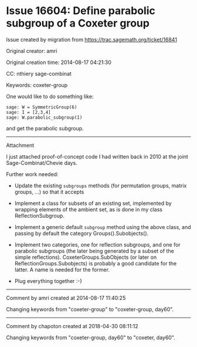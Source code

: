 # Issue 16604: Define parabolic subgroup of a Coxeter group

Issue created by migration from https://trac.sagemath.org/ticket/16841

Original creator: amri

Original creation time: 2014-08-17 04:21:30

CC:  nthiery sage-combinat

Keywords: coxeter-group

One would like to do something like:

```
sage: W = SymmetricGroup(6)
sage: I = [2,3,4]
sage: W.parabolic_subgroup(I)
```

and get the parabolic subgroup.


---

Attachment

I just attached proof-of-concept code I had written back in 2010 at
the joint Sage-Combinat/Chevie days.

Further work needed:

- Update the existing `subgroups` methods (for permutation groups,
  matrix groups, ...) so that it accepts

- Implement a class for subsets of an existing set, implemented by
  wrapping elements of the ambient set, as is done in my class
  ReflectionSubgroup.

- Implement a generic default `subgroup` method using the above class,
  and passing by default the category Groups().Subobjects().

- Implement two categories, one for reflection subgroups, and one for
  parabolic subgroups (the later being generated by a subset of the
  simple reflections). CoxeterGroups.SubObjects (or later on
  ReflectionGroups.Subobjects) is probably a good candidate for the
  latter. A name is needed for the former.

- Plug everything together :-)


---

Comment by amri created at 2014-08-17 11:40:25

Changing keywords from "coxeter-group" to "coxeter-group, day60".


---

Comment by chapoton created at 2018-04-30 08:11:12

Changing keywords from "coxeter-group, day60" to "coxeter, day60".
